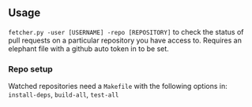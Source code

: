 ## Usage

`fetcher.py -user [USERNAME] -repo [REPOSITORY]` to check the status of pull requests on a particular repository you have access to. Requires an elephant file with a github auto token in to be set.

### Repo setup

Watched repositories need a `Makefile` with the following options in: `install-deps`, `build-all`, `test-all`
